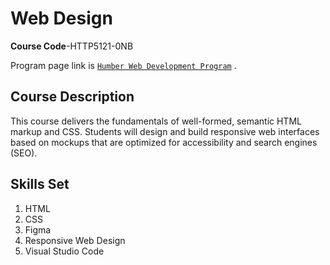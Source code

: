 # Web Design

**Course Code**-HTTP5121-0NB

Program page link is [`Humber Web Development Program`](https://mediaarts.humber.ca/programs/web-development.html) .

## Course Description

This course delivers the fundamentals of well-formed, semantic HTML markup and CSS. Students will design and build responsive web interfaces based on mockups that are optimized for accessibility and search engines (SEO).

## Skills Set

1. HTML
2. CSS
3. Figma
4. Responsive Web Design
5. Visual Studio Code
